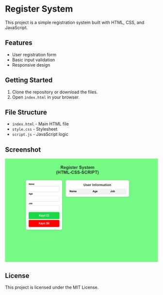 # Register System

This project is a simple registration system built with HTML, CSS, and JavaScript.

## Features

- User registration form
- Basic input validation
- Responsive design

## Getting Started

1. Clone the repository or download the files.
2. Open `index.html` in your browser.

## File Structure

- `index.html` - Main HTML file
- `style.css` - Stylesheet
- `script.js` - JavaScript logic

## Screenshot

![alt text](image.png)

## License

This project is licensed under the MIT License.